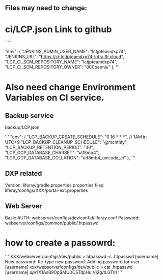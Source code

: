 ## Files may need to change:

# ci/LCP.json   Link to github
    '''
"env": {
    "JENKINS_ADMIN_USER_NAME": "lctjpteamdxp74",
    "JENKINS_URL": "https://ci-lctjpteamdxp74-infra.lfr.cloud",
    "LCP_CI_SCM_REPOSITORY_NAME": "lctjpteamdxp74",
    "LCP_CI_SCM_REPOSITORY_OWNER": "000benniu"
},
  '''

# Also need change Environment Variables on CI service.

## Backup service
backup/LCP.json

'''
  "env": {
    "LCP_BACKUP_CREATE_SCHEDULE": "0 16 * * *", // 1AM in UTC+9
    "LCP_BACKUP_CLEANUP_SCHEDULE": "@monthly",
    "LCP_BACKUP_RETENTION_PERIOD": "30",
    "LCP_GCP_DATABASE_CHARSET": "utf8mb4",
    "LCP_GCP_DATABASE_COLLATION": "utf8mb4_unicode_ci"
  },
'''


## DXP related
Version:            liferay/gradle.properties
properties files:   liferay/configs/XXX/portal-ext.properties

## Web Server
Basic AUTH:         webserver/configs/dev/conf.d/liferay.conf
    Password:       webserver/configs/common/public/.htpasswd

# how to create a passowrd:
'''
XXX/webserver/configs/dev/public > htpasswd -c .htpasswd [username]                                                                                                        
New password:
Re-type new password:
Adding password for user [username]
xxx/webserver/configs/dev/public > cat .htpasswd                                                                                                                      
[username]:$apr1$X1AsB9Op$MU0CSTdpHu.Vj2g/tLGTn1
'''
